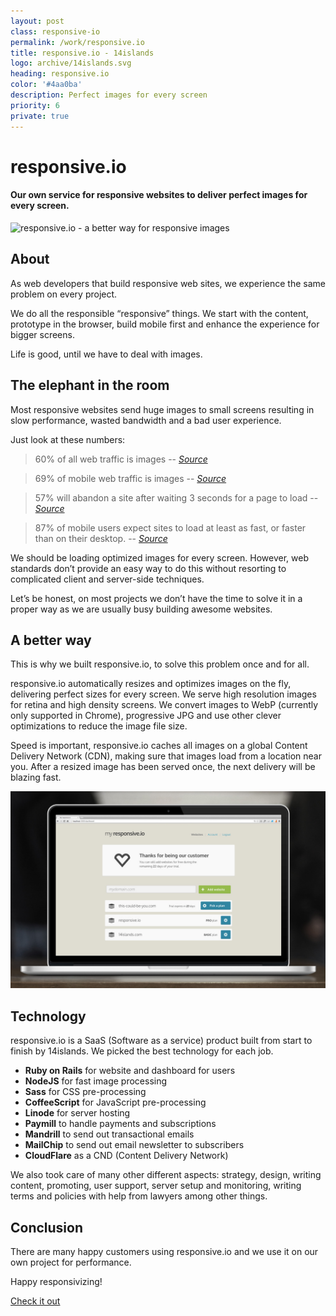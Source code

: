 ```yaml
---
layout: post
class: responsive-io
permalink: /work/responsive.io
title: responsive.io - 14islands
logo: archive/14islands.svg
heading: responsive.io
color: '#4aa0ba'
description: Perfect images for every screen
priority: 6
private: true
---
```


# responsive.io

#### Our own service for responsive websites to deliver perfect images for every screen.

![responsive.io - a better way for responsive images](https://dl.dropboxusercontent.com/u/56886446/Blog/responsiveio2.jpg)

## About

As web developers that build responsive web sites, we experience the same problem on every project.

We do all the responsible “responsive” things. We start with the content, prototype in the browser, build mobile first and enhance the experience for bigger screens.

Life is good, until we have to deal with images.


## The elephant in the room

Most responsive websites send huge images to small screens resulting in slow performance, wasted bandwidth and a bad user experience.

Just look at these numbers:

> 60% of all web traffic is images
> -- <cite>[Source](http://httparchive.org/interesting.php#bytesperpage)</cite>

> 69% of mobile web traffic is images
> -- <cite>[Source](http://mobile.httparchive.org/interesting.php#bytesperpage)</cite>

> 57% will abandon a site after waiting 3 seconds for a page to load
> -- <cite>[Source](http://www.radware.com/Products/FastView/?utm_source=strangeloop&utm_medium=slforward&utm_campaign=slmoving)</cite>

> 87% of mobile users expect sites to load at least as fast, or faster than on their desktop.
> -- <cite>[Source](http://www.radware.com/Products/FastView/?utm_source=strangeloop&utm_medium=slforward&utm_campaign=slmoving)</cite>

We should be loading optimized images for every screen. However, web standards don’t provide an easy way to do this without resorting to complicated client and server-side techniques.

Let’s be honest, on most projects we don’t have the time to solve it in a proper way as we are usually busy building awesome websites.

## A better way

This is why we built responsive.io, to solve this problem once and for all.

responsive.io automatically resizes and optimizes images on the fly, delivering perfect sizes for every screen. We serve high resolution images for retina and high density screens. We convert images to WebP (currently only supported in Chrome), progressive JPG and use other clever optimizations to reduce the image file size.

Speed is important, responsive.io caches all images on a global Content Delivery Network (CDN), making sure that images load from a location near you. After a resized image has been served once, the next delivery will be blazing fast.

![responsive.io Dashboard](/images/work/responsive.io/responsiveio-dashboard.jpg)


## Technology

responsive.io is a SaaS (Software as a service) product built from start to finish by 14islands. We picked the best technology for each job.

- **Ruby on Rails** for website and dashboard for users
- **NodeJS** for fast image processing
- **Sass** for CSS pre-processing
- **CoffeeScript** for JavaScript pre-processing
- **Linode** for server hosting
- **Paymill** to handle payments and subscriptions 
- **Mandrill** to send out transactional emails
- **MailChip** to send out email newsletter to subscribers
- **CloudFlare** as a CND (Content Delivery Network)

We also took care of many other different aspects: strategy, design, writing content, promoting, user support, server setup and monitoring, writing terms and policies with help from lawyers among other things.



## Conclusion

There are many happy customers using responsive.io and we use it on our own project for performance. 

Happy responsivizing!

[Check it out](http://responsive.io/)

